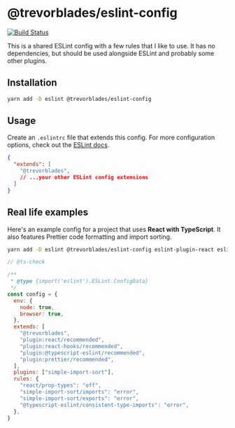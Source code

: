 # @trevorblades/eslint-config

[![Build Status](https://github.com/trevorblades/eslint-config/workflows/Node%20CI/badge.svg)](https://github.com/trevorblades/eslint-config/actions)

This is a shared ESLint config with a few rules that I like to use. It has no dependencies, but should be used alongside ESLint and probably some other plugins.

## Installation

```bash
yarn add -D eslint @trevorblades/eslint-config
```

## Usage

Create an `.eslintrc` file that extends this config. For more configuration options, check out the [ESLint docs](https://eslint.org/docs/user-guide/configuring).

```json
{
  "extends": [
    "@trevorblades",
    // ...your other ESLint config extensions
  ]
}
```

## Real life examples

Here's an example config for a project that uses **React with TypeScript**. It also features Prettier code formatting and import sorting.

```bash
yarn add -D eslint @trevorblades/eslint-config eslint-plugin-react eslint-plugin-react-hooks eslint-plugin-prettier eslint-config-prettier prettier eslint-plugin-simple-import-sort @typescript-eslint/eslint-plugin @typescript-eslint/parser typescript
```

```js
// @ts-check

/**
 * @type {import('eslint').ESLint.ConfigData}
 */
const config = {
  env: {
    node: true,
    browser: true,
  },
  extends: [
    "@trevorblades",
    "plugin:react/recommended",
    "plugin:react-hooks/recommended",
    "plugin:@typescript-eslint/recommended",
    "plugin:prettier/recommended",
  ],
  plugins: ["simple-import-sort"],
  rules: {
    "react/prop-types": "off",
    "simple-import-sort/imports": "error",
    "simple-import-sort/exports": "error",
    "@typescript-eslint/consistent-type-imports": "error",
  },
}
```
